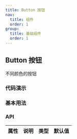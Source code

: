 ```yaml
---
title: Button 按钮
nav:
  title: 组件
  order: 1
group:
  title: 基础组件
  order: 1
---
```


## Button 按钮

不同颜色的按钮

### 代码演示

### 基本用法

<code src="./demo/basic.tsx" iframe></code>

### API

| 属性 | 说明 | 类型 | 默认值 |
| ---- | ---- | ---- | ------ |
